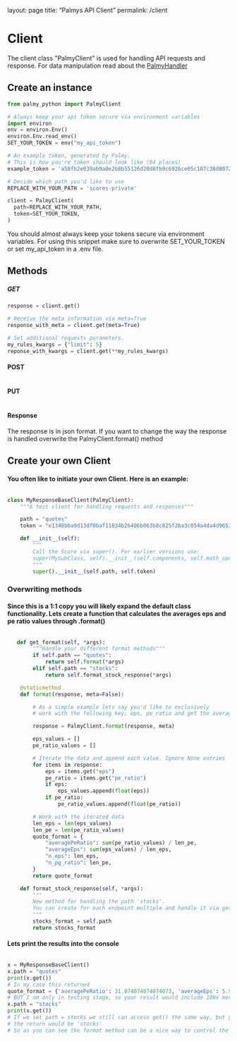 layout: page
title: “Palmys API Client” 
permalink: /client

# Client
The client class "PalmyClient" is used for handling API requests and response. For data manipulation read about the <a href="https://mikauser001.github.io/palmy-python/handler#PalmyHandler">PalmyHandler</a>

## Create an instance

```python
from palmy_python import PalmyClient

# Always keep your api token secure via environment variables
import environ
env = environ.Env()
environ.Env.read_env()
SET_YOUR_TOKEN = env("my_api_token")

# An example token, generated by Palmy. 
# This is how you're token should look like (64 places)
example_token = 'a58fb2e039ab9a0e2b8b55126d20d8fb9c6926ce05c107c38d8072fe51a69663'

# Decide which path you'd like to use
REPLACE_WITH_YOUR_PATH = 'scores-private' 

client = PalmyClient(
  path=REPLACE_WITH_YOUR_PATH,
  token=SET_YOUR_TOKEN,
)
````
You should almost always keep your tokens secure via environment variables. 
For using this snippet make sure to overwrite SET_YOUR_TOKEN or set my_api_token in a .env file.

## Methods
##### GET
```python
response = client.get()

# Receive the meta information via meta=True
response_with_meta = client.get(meta=True)

# Set additional requests parameters. 
my_rules_kwargs = {"limit": 5}
reponse_with_kwargs = client.get(**my_rules_kwargs)
```
#### POST
```python

```

#### PUT
```python

```

#### Response
The response is in json format. If you want to change the way the response is handled overwrite the PalmyClient.format() method

## Create your own Client
#### You often like to initiate your own Client. Here is an example:

```python

class MyResponseBaseClient(PalmyClient):
    """A test client for handling requests and responses"""

    path = "quotes"
    token = "e1348bba9d13df0baf11834b26406b063b8c825f2ba3c054a4da4d96534a473a"

    def __init__(self):
        """
        Call the Score via super(). For earlier versions use:
        super(MySubClass, self).__init__(self.components, self.math_operators, self.stocks)
        """
        super().__init__(self.path, self.token)
```
### Overwriting methods
#### Since this is a 1:1 copy you will likely expand the default class functionality. Lets create a function that calculates the averages eps and pe ratio values through .format()

```python

   def get_format(self, *args):
        """Handle your different format methods"""
        if self.path == "quotes":
            return self.format(*args)
        elif self.path == "stocks":
            return self.format_stock_response(*args)

    @staticmethod
    def format(response, meta=False):

        # As a simple example lets say you'd like to exclusively
        # work with the following key; eps, pe_ratio and get the average of both

        response = PalmyClient.format(response, meta)

        eps_values = []
        pe_ratio_values = []

        # Iterate the data and append each value. Ignore None entries
        for items in response:
            eps = items.get("eps")
            pe_ratio = items.get("pe_ratio")
            if eps:
                eps_values.append(float(eps))
            if pe_ratio:
                pe_ratio_values.append(float(pe_ratio))

        # Work with the iterated data
        len_eps = len(eps_values)
        len_pe = len(pe_ratio_values)
        quote_format = {
            "averagePeRatio": sum(pe_ratio_values) / len_pe,
            "averageEps": sum(eps_values) / len_eps,
            "n_eps": len_eps,
            "n_pg_ratio": len_pe,
        }
        return quote_format

    def format_stock_response(self, *args):
        """
        New method for handling the path 'stocks'.
        You can create for each endpoint multiple and handle it via get_format
        """
        stocks_format = self.path
        return stocks_format
```
#### Lets print the results into the console

```python

x = MyResponseBaseClient()
x.path = "quotes"
print(x.get())
# In my case this returned
quote_format = {'averagePeRatio': 31.074074074074073, 'averageEps': 5.98196, 'n_eps': 100, 'n_pg_ratio': 54}
# BUT I am only in testing stage, so your result would include 100x more data to query against
x.path = "stocks"
print(x.get())
# If we set path = stocks we still can access get() the same way, but get_format redirects to format_stock_response and
# the return would be 'stocks'
# So as you can see the format method can be a nice way to control the workflow when changing the endpoints of your class

```

